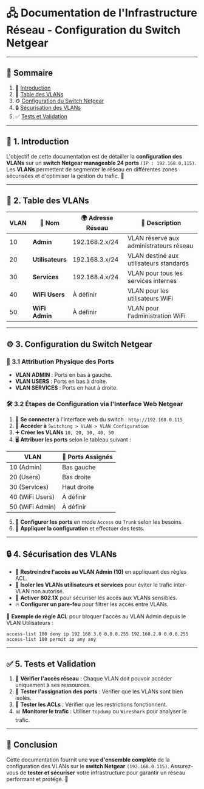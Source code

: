 # 🖧 Documentation de l'Infrastructure Réseau - Configuration du Switch Netgear

---

## 📖 Sommaire
1. 🎯 [Introduction](#-1-introduction)
2. 📌 [Table des VLANs](#-2-table-des-vlans)
3. ⚙️ [Configuration du Switch Netgear](#-3-configuration-du-switch-netgear)
4. 🔒 [Sécurisation des VLANs](#-4-sécurisation-des-vlans)
5. ✅ [Tests et Validation](#-5-tests-et-validation)

---

## 🎯 1. Introduction
L'objectif de cette documentation est de détailler la **configuration des VLANs** sur un **switch Netgear manageable 24 ports** `(IP : 192.168.0.115)`. Les **VLANs** permettent de segmenter le réseau en différentes zones sécurisées et d'optimiser la gestion du trafic. 🚀

---

## 📌 2. Table des VLANs

| VLAN | 📛 **Nom** | 🌍 **Adresse Réseau** | 📜 **Description** |
|------|-------------|----------------------|-----------------------------|
| 10   | **Admin**       | 192.168.2.x/24       | VLAN réservé aux administrateurs réseau |
| 20   | **Utilisateurs**| 192.168.3.x/24       | VLAN destiné aux utilisateurs standards |
| 30   | **Services**    | 192.168.4.x/24       | VLAN pour tous les services internes |
| 40   | **WiFi Users**  | À définir            | VLAN pour les utilisateurs WiFi |
| 50   | **WiFi Admin**  | À définir            | VLAN pour l'administration WiFi |

---

## ⚙️ 3. Configuration du Switch Netgear

### 📌 3.1 Attribution Physique des Ports
- **VLAN ADMIN** : Ports en bas à gauche.
- **VLAN USERS** : Ports en bas à droite.
- **VLAN SERVICES** : Ports en haut à droite.

### 🛠️ 3.2 Étapes de Configuration via l'Interface Web Netgear
1. 🔗 **Se connecter** à l'interface web du switch : `http://192.168.0.115`
2. 🔄 **Accéder à** `Switching > VLAN > VLAN Configuration`
3. ➕ **Créer les VLANs** `10, 20, 30, 40, 50`
4. 🖥️ **Attribuer les ports** selon le tableau suivant :

| VLAN | 🔌 **Ports Assignés** |
|------|----------------------|
| 10 (Admin) | Bas gauche |
| 20 (Users) | Bas droite |
| 30 (Services) | Haut droite |
| 40 (WiFi Users) | À définir |
| 50 (WiFi Admin) | À définir |

5. 🔄 **Configurer les ports** en mode `Access` ou `Trunk` selon les besoins.
6. 💾 **Appliquer la configuration** et effectuer des tests.

---

## 🔒 4. Sécurisation des VLANs

- 🔐 **Restreindre l'accès au VLAN Admin (10)** en appliquant des règles ACL.
- 🛑 **Isoler les VLANs utilisateurs et services** pour éviter le trafic inter-VLAN non autorisé.
- 🔑 **Activer 802.1X** pour sécuriser les accès aux VLANs sensibles.
- 🔥 **Configurer un pare-feu** pour filtrer les accès entre VLANs.

📜 **Exemple de règle ACL** pour bloquer l'accès au VLAN Admin depuis le VLAN Utilisateurs :
```shell
access-list 100 deny ip 192.168.3.0 0.0.0.255 192.168.2.0 0.0.0.255
access-list 100 permit ip any any
```

---

## ✅ 5. Tests et Validation

1. 🔎 **Vérifier l'accès réseau** : Chaque VLAN doit pouvoir accéder uniquement à ses ressources.
2. 🔄 **Tester l'assignation des ports** : Vérifier que les VLANs sont bien isolés.
3. 🚨 **Tester les ACLs** : Vérifier que les restrictions fonctionnent.
4. 📊 **Monitorer le trafic** : Utiliser `tcpdump` ou `Wireshark` pour analyser le trafic.

---

## 🎯 Conclusion
Cette documentation fournit une **vue d'ensemble complète** de la configuration des VLANs sur le **switch Netgear** `(192.168.0.115)`. Assurez-vous de **tester et sécuriser** votre infrastructure pour garantir un réseau performant et protégé. 🚀

